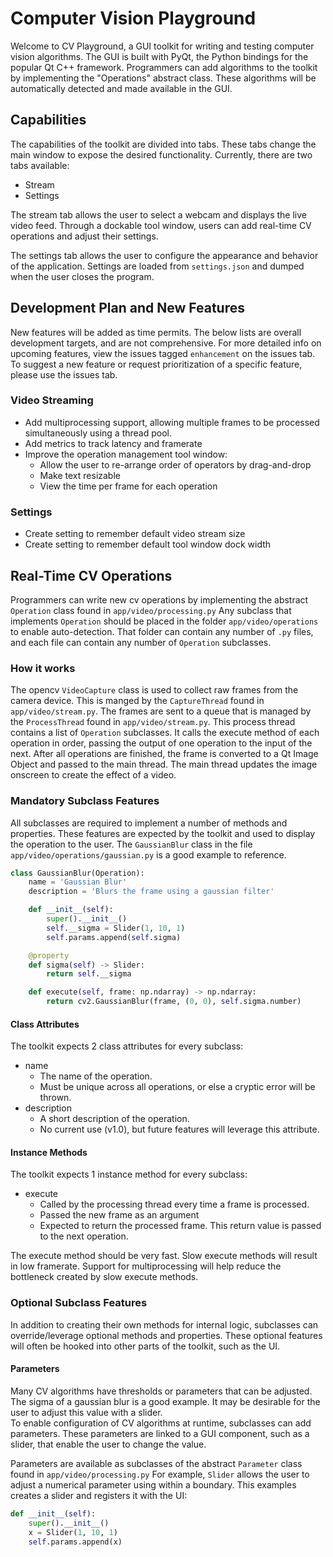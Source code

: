 # Computer Vision Playground
Welcome to CV Playground, a GUI toolkit for writing and testing computer vision algorithms.
The GUI is built with PyQt, the Python bindings for the popular Qt C++ framework.
Programmers can add algorithms to the toolkit by implementing the "Operations" abstract class.
These algorithms will be automatically detected and made available in the GUI.

## Capabilities
The capabilities of the toolkit are divided into tabs.
These tabs change the main window to expose the desired functionality.
Currently, there are two tabs available:
* Stream
* Settings

The stream tab allows the user to select a webcam and displays the live video feed.
Through a dockable tool window, users can add real-time CV operations and adjust their settings.

The settings tab allows the user to configure the appearance and behavior of the application.
Settings are loaded from `settings.json` and dumped when the user closes the program.

## Development Plan and New Features
New features will be added as time permits.
The below lists are overall development targets, and are not comprehensive.
For more detailed info on upcoming features, view the issues tagged `enhancement` on the issues tab.
To suggest a new feature or request prioritization of a specific feature, please use the issues tab.

### Video Streaming
* Add multiprocessing support, allowing multiple frames to be processed simultaneously using a thread pool.
* Add metrics to track latency and framerate
* Improve the operation management tool window:
  * Allow the user to re-arrange order of operators by drag-and-drop
  * Make text resizable
  * View the time per frame for each operation

### Settings
* Create setting to remember default video stream size
* Create setting to remember default tool window dock width

## Real-Time CV Operations
Programmers can write new cv operations by implementing the abstract `Operation` class found in `app/video/processing.py`
Any subclass that implements `Operation` should be placed in the folder `app/video/operations` to enable auto-detection.
That folder can contain any number of `.py` files, and each file can contain any number of `Operation` subclasses.

### How it works
The opencv `VideoCapture` class is used to collect raw frames from the camera device.
This is manged by the `CaptureThread` found in `app/video/stream.py`.
The frames are sent to a queue that is managed by the `ProcessThread` found in `app/video/stream.py`.
This process thread contains a list of `Operation` subclasses.
It calls the execute method of each operation in order, passing the output of one operation to the input of the next.
After all operations are finished, the frame is converted to a Qt Image Object and passed to the main thread.
The main thread updates the image onscreen to create the effect of a video.

### Mandatory Subclass Features
All subclasses are required to implement a number of methods and properties.
These features are expected by the toolkit and used to display the operation to the user.
The `GaussianBlur` class in the file `app/video/operations/gaussian.py` is a good example to reference.

```python
class GaussianBlur(Operation):
    name = 'Gaussian Blur'
    description = 'Blurs the frame using a gaussian filter'

    def __init__(self):
        super().__init__()
        self.__sigma = Slider(1, 10, 1)
        self.params.append(self.sigma)

    @property
    def sigma(self) -> Slider:
        return self.__sigma

    def execute(self, frame: np.ndarray) -> np.ndarray:
        return cv2.GaussianBlur(frame, (0, 0), self.sigma.number)
```

#### Class Attributes
The toolkit expects 2 class attributes for every subclass:
* name
  * The name of the operation. 
  * Must be unique across all operations, or else a cryptic error will be thrown.
* description
  * A short description of the operation. 
  * No current use (v1.0), but future features will leverage this attribute.

#### Instance Methods
The toolkit expects 1 instance method for every subclass:
* execute
  * Called by the processing thread every time a frame is processed.
  * Passed the new frame as an argument
  * Expected to return the processed frame. This return value is passed to the next operation.

The execute method should be very fast. Slow execute methods will result in low framerate.
Support for multiprocessing will help reduce the bottleneck created by slow execute methods.

### Optional Subclass Features
In addition to creating their own methods for internal logic, subclasses can override/leverage optional
methods and properties. 
These optional features will often be hooked into other parts of the toolkit, such as the UI.

#### Parameters
Many CV algorithms have thresholds or parameters that can be adjusted.
The sigma of a gaussian blur is a good example. 
It may be desirable for the user to adjust this value with a slider.\
To enable configuration of CV algorithms at runtime, subclasses can add parameters.
These parameters are linked to a GUI component, such as a slider, that enable the user to change the value.

Parameters are available as subclasses of the abstract `Parameter` class found in `app/video/processing.py`
For example, `Slider` allows the user to adjust a numerical parameter using within a boundary.
This examples creates a slider and registers it with the UI:

```python
def __init__(self):
    super().__init__()
    x = Slider(1, 10, 1)
    self.params.append(x)
```
